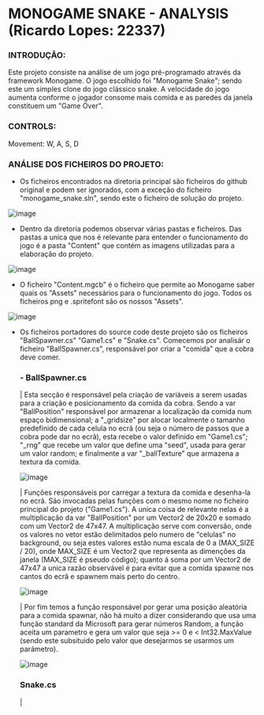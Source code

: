 # MONOGAME SNAKE - ANALYSIS (Ricardo Lopes: 22337)

### INTRODUÇÃO:
  Este projeto consiste na análise de um jogo pré-programado através da framework Monogame. O jogo escolhido foi "Monogame Snake"; sendo este um simples clone do jogo clássico snake. A     velocidade do jogo aumenta conforme o jogador   consome mais comida e as paredes da janela constituem um "Game Over".


### CONTROLS:
  Movement: W, A, S, D


### ANÁLISE DOS FICHEIROS DO PROJETO:
  - Os ficheiros encontrados na diretoria principal são ficheiros do github original e podem ser ignorados, com a exceção do ficheiro "monogame_snake.sln", sendo este o ficheiro de solução do projeto.
  
  ![image](https://github.com/initializedentity/Monogame-Analysis/assets/167578514/bbeab16e-a819-45b7-a274-7139fb8b4c31)

  
  - Dentro da diretoria podemos observar várias pastas e ficheiros. Das pastas a unica que nos é relevante para entender o funcionamento do jogo é a pasta "Content" que contém as imagens utilizadas para a elaboração do projeto.
  
  ![image](https://github.com/initializedentity/Monogame-Analysis/assets/167578514/a05b11ae-2c7c-4ccc-8c12-ec4019f919c1)

  
  - O ficheiro "Content.mgcb" é o ficheiro que permite ao Monogame saber quais os "Assets" necessários para o funcionamento do jogo. Todos os ficheiros png e .spritefont são os nossos "Assets".
  
  ![image](https://github.com/initializedentity/Monogame-Analysis/assets/167578514/ddf84c86-56c7-4c4d-9e1c-61721e7f21f4)

  
  - Os ficheiros portadores do source code deste projeto são os ficheiros "BallSpawner.cs" "Game1.cs" e "Snake.cs". Comecemos por analisár o ficheiro "BallSpawner.cs", responsável por criar a "comida" que a cobra deve comer.

    ### - BallSpawner.cs
      | Esta secção é responsável pela criação de variáveis a serem usadas para a criação e posicionamento da comida da cobra. Sendo a var "BallPosition" responsável por armazenar a localização da comida num espaço bidimensional; a        "_gridsize" por alocar localmente o tamanho predefinido de cada celula no ecrã (ou seja o número de passos que a cobra pode dar no ecrã), esta recebe o valor definido em "Game1.cs"; "_rng" que recebe um valor que define uma          "seed", usada para gerar um valor random; e finalmente a var "_ballTexture" que armazena a textura da comida.
      
      ![image](https://github.com/initializedentity/Monogame-Analysis/assets/167578514/c819af63-5396-440c-852a-54d44b951262)


      | Funções responsáveis por carregar a textura da comida e desenha-la no ecrã. São invocadas pelas funções com o mesmo nome no ficheiro principal do projeto ("Game1.cs"). A unica coisa de relevante nelas é a multiplicação da          var "BallPosition" por um Vector2 de 20x20 e somado com um Vector2 de 47x47. A multiplicação serve com conversão, onde os valores no vetor estão delimitados pelo numero de "celulas" no background, ou seja estes valores estão         numa escala de 0 a (MAX_SIZE / 20), onde MAX_SIZE é um Vector2 que representa as dimenções da janela (MAX_SIZE é pseudo código); quanto á soma por um Vector2 de 47x47 a unica razão observável é para evitar que a comida spawne        nos cantos do ecrã e spawnem mais perto do centro.

      ![image](https://github.com/initializedentity/Monogame-Analysis/assets/167578514/cb88190d-527b-43ea-965c-3e4ef996de88)


      | Por fim temos a função responsável por gerar uma posição aleatória para a comida spawnar, não há muito a dizer considerando que usa uma função standard da Microsoft para gerar números Random, a função aceita um parametro e         gera um valor que seja >= 0 e < Int32.MaxValue (sendo este subsituido pelo valor que desejarmos se usarmos um parámetro).
      
      ![image](https://github.com/initializedentity/Monogame-Analysis/assets/167578514/2e4a5c3f-8637-46d7-93f7-8cba45424faf)


    ### Snake.cs
      | 
